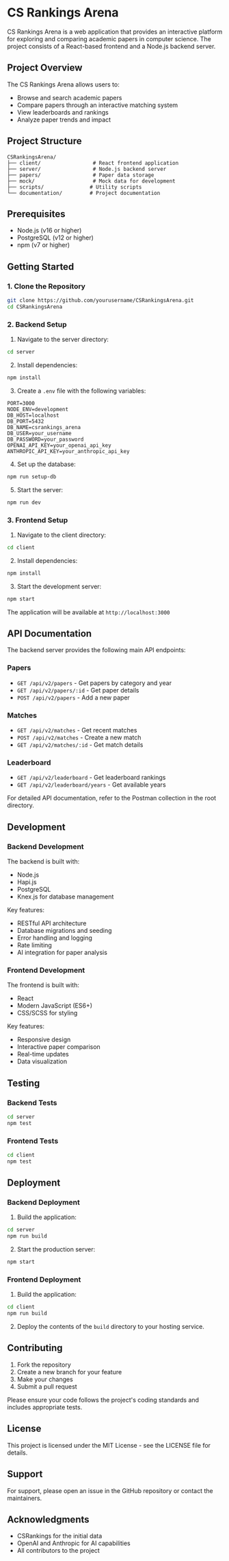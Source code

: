 # CS Rankings Arena

CS Rankings Arena is a web application that provides an interactive platform for exploring and comparing academic papers in computer science. The project consists of a React-based frontend and a Node.js backend server.

## Project Overview

The CS Rankings Arena allows users to:
- Browse and search academic papers
- Compare papers through an interactive matching system
- View leaderboards and rankings
- Analyze paper trends and impact

## Project Structure

```
CSRankingsArena/
├── client/                 # React frontend application
├── server/                 # Node.js backend server
├── papers/                 # Paper data storage
├── mock/                   # Mock data for development
├── scripts/               # Utility scripts
└── documentation/         # Project documentation
```

## Prerequisites

- Node.js (v16 or higher)
- PostgreSQL (v12 or higher)
- npm (v7 or higher)

## Getting Started

### 1. Clone the Repository

```bash
git clone https://github.com/yourusername/CSRankingsArena.git
cd CSRankingsArena
```

### 2. Backend Setup

1. Navigate to the server directory:
```bash
cd server
```

2. Install dependencies:
```bash
npm install
```

3. Create a `.env` file with the following variables:
```env
PORT=3000
NODE_ENV=development
DB_HOST=localhost
DB_PORT=5432
DB_NAME=csrankings_arena
DB_USER=your_username
DB_PASSWORD=your_password
OPENAI_API_KEY=your_openai_api_key
ANTHROPIC_API_KEY=your_anthropic_api_key
```

4. Set up the database:
```bash
npm run setup-db
```

5. Start the server:
```bash
npm run dev
```

### 3. Frontend Setup

1. Navigate to the client directory:
```bash
cd client
```

2. Install dependencies:
```bash
npm install
```

3. Start the development server:
```bash
npm start
```

The application will be available at `http://localhost:3000`

## API Documentation

The backend server provides the following main API endpoints:

### Papers
- `GET /api/v2/papers` - Get papers by category and year
- `GET /api/v2/papers/:id` - Get paper details
- `POST /api/v2/papers` - Add a new paper

### Matches
- `GET /api/v2/matches` - Get recent matches
- `POST /api/v2/matches` - Create a new match
- `GET /api/v2/matches/:id` - Get match details

### Leaderboard
- `GET /api/v2/leaderboard` - Get leaderboard rankings
- `GET /api/v2/leaderboard/years` - Get available years

For detailed API documentation, refer to the Postman collection in the root directory.

## Development

### Backend Development

The backend is built with:
- Node.js
- Hapi.js
- PostgreSQL
- Knex.js for database management

Key features:
- RESTful API architecture
- Database migrations and seeding
- Error handling and logging
- Rate limiting
- AI integration for paper analysis

### Frontend Development

The frontend is built with:
- React
- Modern JavaScript (ES6+)
- CSS/SCSS for styling

Key features:
- Responsive design
- Interactive paper comparison
- Real-time updates
- Data visualization

## Testing

### Backend Tests
```bash
cd server
npm test
```

### Frontend Tests
```bash
cd client
npm test
```

## Deployment

### Backend Deployment
1. Build the application:
```bash
cd server
npm run build
```

2. Start the production server:
```bash
npm start
```

### Frontend Deployment
1. Build the application:
```bash
cd client
npm run build
```

2. Deploy the contents of the `build` directory to your hosting service.

## Contributing

1. Fork the repository
2. Create a new branch for your feature
3. Make your changes
4. Submit a pull request

Please ensure your code follows the project's coding standards and includes appropriate tests.

## License

This project is licensed under the MIT License - see the LICENSE file for details.

## Support

For support, please open an issue in the GitHub repository or contact the maintainers.

## Acknowledgments

- CSRankings for the initial data
- OpenAI and Anthropic for AI capabilities
- All contributors to the project 